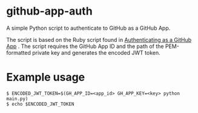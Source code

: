 # github-app-auth

A simple Python script to authenticate to GitHub as a GitHub App.

The script is based on the Ruby script found in
[Authenticating as a GitHub App](https://docs.github.com/en/developers/apps/building-github-apps/authenticating-with-github-apps#authenticating-as-a-github-app)
. The script requires the GitHub App ID and the path of the PEM-formatted private key and
generates the encoded JWT token.

# Example usage

```shell
$ ENCODED_JWT_TOKEN=$(GH_APP_ID=<app_id> GH_APP_KEY=<key> python main.py)
$ echo $ENCODED_JWT_TOKEN
```
